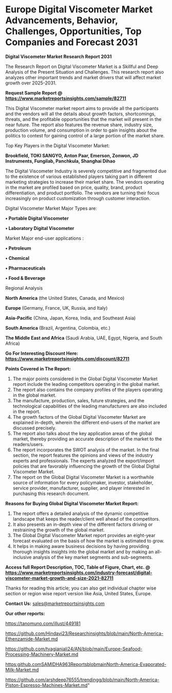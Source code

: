  # Europe Digital Viscometer Market Advancements, Behavior, Challenges, Opportunities, Top Companies and Forecast 2031

<strong>Digital Viscometer Market Research Report 2031</strong>

The Research Report on Digital Viscometer Market is a Skillful and Deep Analysis of the Present Situation and Challenges. This research report also analyzes other important trends and market drivers that will affect market growth over 2025-2031.

<strong>Request Sample Report @ <a href=https://www.marketreportsinsights.com/sample/82711>https://www.marketreportsinsights.com/sample/82711</a></strong>

This Digital Viscometer market report aims to provide all the participants and the vendors will all the details about growth factors, shortcomings, threats, and the profitable opportunities that the market will present in the near future. The report also features the revenue share, industry size, production volume, and consumption in order to gain insights about the politics to contest for gaining control of a large portion of the market share.

Top Key Players in the Digital Viscometer Market:

<strong>Brookfield, TOKI SANGYO, Anton Paar, Emerson, Zonwon, JD Instruments, Fungilab, Panchkula, Shanghai Dihao</strong>

The Digital Viscometer Industry is severely competitive and fragmented due to the existence of various established players taking part in different marketing strategies to increase their market share. The vendors operating in the market are profiled based on price, quality, brand, product differentiation, and product portfolio. The vendors are turning their focus increasingly on product customization through customer interaction.

Digital Viscometer Market Major Types are:

<strong>• Portable Digital Viscometer

• Laboratory Digital Viscometer</strong>

Market Major end-user applications :

<strong>• Petroleum

• Chemical

• Pharmaceuticals

• Food & Beverage</strong>

Regional Analysis

</u><strong><b>North America</b></strong> (the United States, Canada, and Mexico)

<strong><b>Europe </b></strong>(Germany, France, UK, Russia, and Italy)

<strong><b>Asia-Pacific</b></strong> (China, Japan, Korea, India, and Southeast Asia)

<strong><b>South America</b></strong> (Brazil, Argentina, Colombia, etc.)

<strong><b>The Middle East and Africa</b></strong> (Saudi Arabia, UAE, Egypt, Nigeria, and South Africa)

<strong>Go For Interesting Discount Here: <a href=https://www.marketreportsinsights.com/discount/82711>https://www.marketreportsinsights.com/discount/82711</a></strong>

<strong>Points Covered in The Report:</strong>
<ol>
  <li>The major points considered in the Global Digital Viscometer Market report include the leading competitors operating in the global market.</li>
  <li>The report also contains the company profiles of the players operating in the global market.</li>
  <li>The manufacture, production, sales, future strategies, and the technological capabilities of the leading manufacturers are also included in the report.</li>
  <li>The growth factors of the Global Digital Viscometer Market are explained in-depth, wherein the different end-users of the market are discussed precisely.</li>
  <li>The report also talks about the key application areas of the global market, thereby providing an accurate description of the market to the readers/users.</li>
  <li>The report incorporates the SWOT analysis of the market. In the final section, the report features the opinions and views of the industry experts and professionals. The experts analyzed the export/import policies that are favorably influencing the growth of the Global Digital Viscometer Market.</li>
  <li>The report on the Global Digital Viscometer Market is a worthwhile source of information for every policymaker, investor, stakeholder, service provider, manufacturer, supplier, and player interested in purchasing this research document.</li>
</ol>
<strong>Reasons for Buying Global Digital Viscometer Market Report:</strong>

<ol>
  <li>The report offers a detailed analysis of the dynamic competitive landscape that keeps the reader/client well ahead of the competitors.</li>
  <li>It also presents an in-depth view of the different factors driving or restraining the growth of the global market.</li>
  <li>The Global Digital Viscometer Market report provides an eight-year forecast evaluated on the basis of how the market is estimated to grow.</li>
  <li>It helps in making aware business decisions by having providing thorough insights insights into the global market and by making an all-inclusive analysis of the key market segments and sub-segments.</li>
</ol>
<strong>Access full Report Description, TOC, Table of Figure, Chart, etc. @ <a href=https://www.marketreportsinsights.com/industry-forecast/digital-viscometer-market-growth-and-size-2021-82711>https://www.marketreportsinsights.com/industry-forecast/digital-viscometer-market-growth-and-size-2021-82711</a></strong>


Thanks for reading this article; you can also get individual chapter wise section or region wise report version like Asia, United States, Europe.

<strong>Contact Us:</strong>
sales@marketreportsinsights.com

<strong>Our other reports:</strong>

<a href=https://tanomuno.com/illust/449181>https://tanomuno.com/illust/449181</a>

<a href=https://github.com/Hindavi23/Researchinsights/blob/main/North-America-Ethenzamide-Market.md>https://github.com/Hindavi23/Researchinsights/blob/main/North-America-Ethenzamide-Market.md</a>

<a href=https://github.com/tyagianjali24/AN/blob/main/Europe-Seafood-Processing-Machinery-Market.md>https://github.com/tyagianjali24/AN/blob/main/Europe-Seafood-Processing-Machinery-Market.md</a>

<a href=https:github.comSAMIDHA963ReportsblobmainNorth-America-Evaporated-Milk-Market.md>https:github.comSAMIDHA963ReportsblobmainNorth-America-Evaporated-Milk-Market.md</a>

<a href=https://github.com/arshdeep76555/trendingg/blob/main/North-America-Piston-Espresso-Machines-Market.md>https://github.com/arshdeep76555/trendingg/blob/main/North-America-Piston-Espresso-Machines-Market.md</a>"
